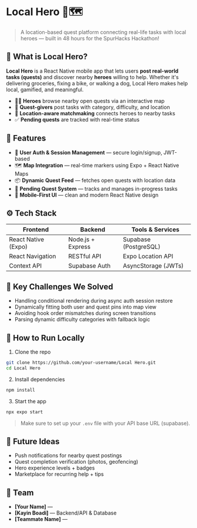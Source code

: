 # Local Hero 🔗🗺️

> A location-based quest platform connecting real-life tasks with local heroes — built in 48 hours for the SpurHacks Hackathon!

## 🚀 What is Local Hero?

**Local Hero** is a React Native mobile app that lets users **post real-world tasks (quests)** and discover nearby **heroes** willing to help. Whether it's delivering groceries, fixing a bike, or walking a dog, Local Hero makes help local, gamified, and meaningful.

- 🧙‍♂️ **Heroes** browse nearby open quests via an interactive map  
- 📝 **Quest-givers** post tasks with category, difficulty, and location  
- 📍 **Location-aware matchmaking** connects heroes to nearby tasks  
- ✅ **Pending quests** are tracked with real-time status  

## 🧩 Features

- 🔐 **User Auth & Session Management** — secure login/signup, JWT-based  
- 🗺️ **Map Integration** — real-time markers using Expo + React Native Maps  
- 📦 **Dynamic Quest Feed** — fetches open quests with location data  
- 🧭 **Pending Quest System** — tracks and manages in-progress tasks  
- 🎨 **Mobile-First UI** — clean and modern React Native design  

## ⚙️ Tech Stack

| Frontend               | Backend             | Tools & Services        |
|------------------------|---------------------|--------------------------|
| React Native (Expo)    | Node.js + Express   | Supabase (PostgreSQL)   |
| React Navigation       | RESTful API         | Expo Location API       |
| Context API            | Supabase Auth       | AsyncStorage (JWTs)     |

## 🧠 Key Challenges We Solved

- Handling conditional rendering during async auth session restore  
- Dynamically fitting both user and quest pins into map view  
- Avoiding hook order mismatches during screen transitions  
- Parsing dynamic difficulty categories with fallback logic  

## 🏁 How to Run Locally

1. Clone the repo  
```bash
git clone https://github.com/your-username/Local Hero.git
cd Local Hero
```

2. Install dependencies  
```bash
npm install
```

3. Start the app  
```bash
npx expo start
```

> Make sure to set up your `.env` file with your API base URL (supabase).

## 🎯 Future Ideas

- Push notifications for nearby quest postings  
- Quest completion verification (photos, geofencing)  
- Hero experience levels + badges  
- Marketplace for recurring help + tips  

## 👥 Team

- **[Your Name]** — 
- **[Kayin Boadi]** — Backend/API & Database  
- **[Teammate Name]** —  